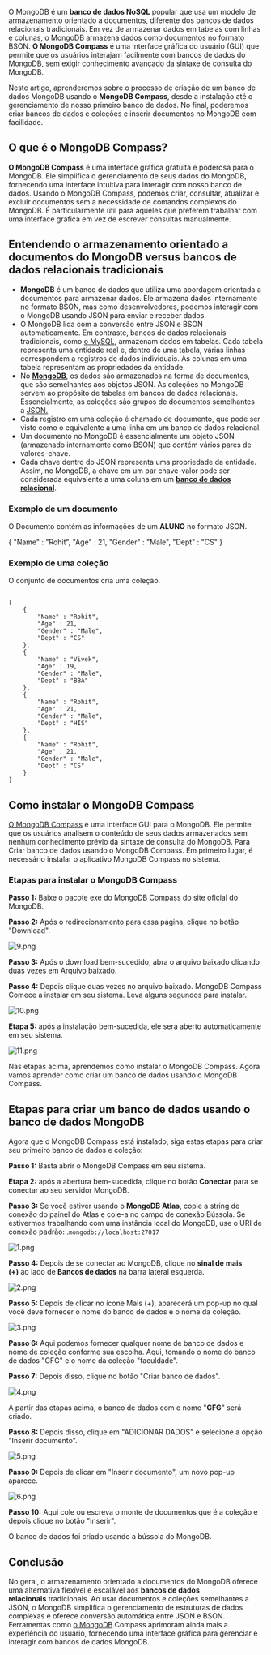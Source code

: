 O MongoDB é um **banco de dados NoSQL** popular que usa um modelo de armazenamento orientado a documentos, diferente dos bancos de dados relacionais tradicionais. Em vez de armazenar dados em tabelas com linhas e colunas, o MongoDB armazena dados como documentos no formato BSON. **O MongoDB Compass** é uma interface gráfica do usuário (GUI) que permite que os usuários interajam facilmente com bancos de dados do MongoDB, sem exigir conhecimento avançado da sintaxe de consulta do MongoDB.

Neste artigo, aprenderemos sobre o processo de criação de um banco de dados MongoDB usando o **MongoDB Compass**, desde a instalação até o gerenciamento de nosso primeiro banco de dados. No final, poderemos criar bancos de dados e coleções e inserir documentos no MongoDB com facilidade.

## **O que é o MongoDB Compass?**

**O MongoDB Compass** é uma interface gráfica gratuita e poderosa para o MongoDB. Ele simplifica o gerenciamento de seus dados do MongoDB, fornecendo uma interface intuitiva para interagir com nosso banco de dados. Usando o MongoDB Compass, podemos criar, consultar, atualizar e excluir documentos sem a necessidade de comandos complexos do MongoDB. É particularmente útil para aqueles que preferem trabalhar com uma interface gráfica em vez de escrever consultas manualmente.

## Entendendo o armazenamento orientado a documentos do MongoDB versus bancos de dados relacionais tradicionais

- **MongoDB** é um banco de dados que utiliza uma abordagem orientada a documentos para armazenar dados. Ele armazena dados internamente no formato BSON, mas como desenvolvedores, podemos interagir com o MongoDB usando JSON para enviar e receber dados.
- O MongoDB lida com a conversão entre JSON e BSON automaticamente. Em contraste, bancos de dados relacionais tradicionais, como [o MySQL](https://www.geeksforgeeks.org/what-is-mysql/), armazenam dados em tabelas. Cada tabela representa uma entidade real e, dentro de uma tabela, várias linhas correspondem a registros de dados individuais. As colunas em uma tabela representam as propriedades da entidade.
- No **[MongoDB](https://www.geeksforgeeks.org/mongodb-tutorial/)**, os dados são armazenados na forma de documentos, que são semelhantes aos objetos JSON. As coleções no MongoDB servem ao propósito de tabelas em bancos de dados relacionais. Essencialmente, as coleções são grupos de documentos semelhantes a [JSON.](https://www.geeksforgeeks.org/javascript-json/)
- Cada registro em uma coleção é chamado de documento, que pode ser visto como o equivalente a uma linha em um banco de dados relacional.
- Um documento no MongoDB é essencialmente um objeto JSON (armazenado internamente como BSON) que contém vários pares de valores-chave.
- Cada chave dentro do JSON representa uma propriedade da entidade. Assim, no MongoDB, a chave em um par chave-valor pode ser considerada equivalente a uma coluna em um **[banco de dados relacional](https://www.geeksforgeeks.org/relational-model-in-dbms/)**.

### **Exemplo de um documento**

O Documento contém as informações de um **ALUNO** no formato JSON.

{
        "Name" : "Rohit",
        "Age" : 21,
        "Gender" : "Male",
        "Dept" : "CS" 
}

### **Exemplo de uma coleção**

O conjunto de documentos cria uma coleção.
```

[
    {
        "Name" : "Rohit",
        "Age" : 21,
        "Gender" : "Male",
        "Dept" : "CS" 
    },
    {
        "Name" : "Vivek",
        "Age" : 19,
        "Gender" : "Male",
        "Dept" : "BBA" 
    },
    {
        "Name" : "Rohit",
        "Age" : 21,
        "Gender" : "Male",
        "Dept" : "HIS" 
    },
    {
        "Name" : "Rohit",
        "Age" : 21,
        "Gender" : "Male",
        "Dept" : "CS" 
    }
]

```
## **Como instalar o MongoDB Compass**

[O MongoDB Compass](https://www.geeksforgeeks.org/mongodb-compass/) é uma interface GUI para o MongoDB. Ele permite que os usuários analisem o conteúdo de seus dados armazenados sem nenhum conhecimento prévio da sintaxe de consulta do MongoDB. Para Criar banco de dados usando o MongoDB Compass. Em primeiro lugar, é necessário instalar o aplicativo MongoDB Compass no sistema.

### **Etapas para instalar o MongoDB Compass**

**Passo 1:** Baixe o pacote exe do MongoDB Compass do site oficial do MongoDB.

**Passo 2:** Após o redirecionamento para essa página, clique no botão "Download".

![9.png](https://media.geeksforgeeks.org/wp-content/uploads/20230703110147/9.png)

**Passo 3:** Após o download bem-sucedido, abra o arquivo baixado clicando duas vezes em Arquivo baixado.

**Passo 4:** Depois clique duas vezes no arquivo baixado. MongoDB Compass Comece a instalar em seu sistema. Leva alguns segundos para instalar.

![10.png](https://media.geeksforgeeks.org/wp-content/uploads/20230703111922/10.png)

**Etapa 5:** após a instalação bem-sucedida, ele será aberto automaticamente em seu sistema.

![11.png](https://media.geeksforgeeks.org/wp-content/uploads/20230703112828/11.png)

Nas etapas acima, aprendemos como instalar o MongoDB Compass. Agora vamos aprender como criar um banco de dados usando o MongoDB Compass.

## **Etapas para criar um banco de dados usando o banco de dados MongoDB**

Agora que o MongoDB Compass está instalado, siga estas etapas para criar seu primeiro banco de dados e coleção:

**Passo 1:** Basta abrir o MongoDB Compass em seu sistema.

**Etapa 2:** após a abertura bem-sucedida, clique no botão **Conectar** para se conectar ao seu servidor MongoDB.

**Passo 3:** Se você estiver usando o **MongoDB Atlas**, copie a string de conexão do painel do Atlas e cole-a no campo de conexão Bússola. Se estivermos trabalhando com uma instância local do MongoDB, use o URI de conexão padrão: .`mongodb://localhost:27017`

![1.png](https://media.geeksforgeeks.org/wp-content/uploads/20230703003559/1.png)

**Passo 4:** Depois de se conectar ao MongoDB, clique no **sinal de mais (+)** ao lado de **Bancos de dados** na barra lateral esquerda.

![2.png](https://media.geeksforgeeks.org/wp-content/uploads/20230703003942/2.png)

**Passo 5:** Depois de clicar no ícone Mais (+), aparecerá um pop-up no qual você deve fornecer o nome do banco de dados e o nome da coleção.

![3.png](https://media.geeksforgeeks.org/wp-content/uploads/20230703004253/3.png)

**Passo 6:** Aqui podemos fornecer qualquer nome de banco de dados e nome de coleção conforme sua escolha. Aqui, tomando o nome do banco de dados "GFG" e o nome da coleção "faculdade".

**Passo 7:** Depois disso, clique no botão "Criar banco de dados".

![4.png](https://media.geeksforgeeks.org/wp-content/uploads/20230703004856/4.png)

A partir das etapas acima, o banco de dados com o nome "**GFG**" será criado.

**Passo 8:** Depois disso, clique em "ADICIONAR DADOS" e selecione a opção "Inserir documento".

![5.png](https://media.geeksforgeeks.org/wp-content/uploads/20230703005303/5.png)

**Passo 9:** Depois de clicar em "Inserir documento", um novo pop-up aparece.

![6.png](https://media.geeksforgeeks.org/wp-content/uploads/20230703005527/6.png)

**Passo 10:** Aqui cole ou escreva o monte de documentos que é a coleção e depois clique no botão "Inserir".

O banco de dados foi criado usando a bússola do MongoDB.

## Conclusão

No geral, o armazenamento orientado a documentos do MongoDB oferece uma alternativa flexível e escalável aos **bancos de dados relacionais** tradicionais. Ao usar documentos e coleções semelhantes a JSON, o MongoDB simplifica o gerenciamento de estruturas de dados complexas e oferece conversão automática entre JSON e BSON. Ferramentas como [o MongoDB](https://www.geeksforgeeks.org/mongodb-an-introduction/) Compass aprimoram ainda mais a experiência do usuário, fornecendo uma interface gráfica para gerenciar e interagir com bancos de dados MongoDB.